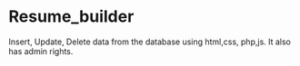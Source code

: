 # Resume_builder
Insert, Update, Delete data from the database using html,css, php,js. It also has admin rights.
